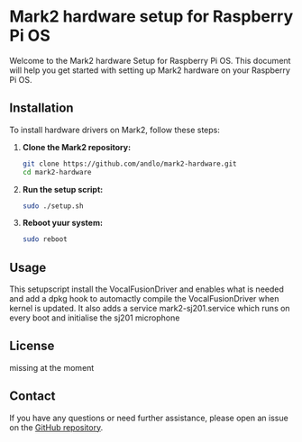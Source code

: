 # Mark2 hardware setup for Raspberry Pi OS 

Welcome to the Mark2 hardware Setup for Raspberry Pi OS. This document will help you get started with setting up Mark2 hardware on your Raspberry Pi OS.

## Installation

To install hardware drivers on Mark2, follow these steps:

1. **Clone the Mark2 repository:**
    ```sh
    git clone https://github.com/andlo/mark2-hardware.git
    cd mark2-hardware
    ```

2. **Run the setup script:**
    ```sh
    sudo ./setup.sh
    ```

3. **Reboot yuur system:**
    ```sh
    sudo reboot
    ```

## Usage

This setupscript install the VocalFusionDriver and enables what is needed and add a dpkg hook to automactly compile 
the VocalFusionDriver when kernel is updated.
It also adds a service mark2-sj201.service which runs on every boot and initialise the sj201 microphone

## License

missing at the moment 

## Contact

If you have any questions or need further assistance, please open an issue on the [GitHub repository](https://github.com/andlo/mark2-hardware/issues).


